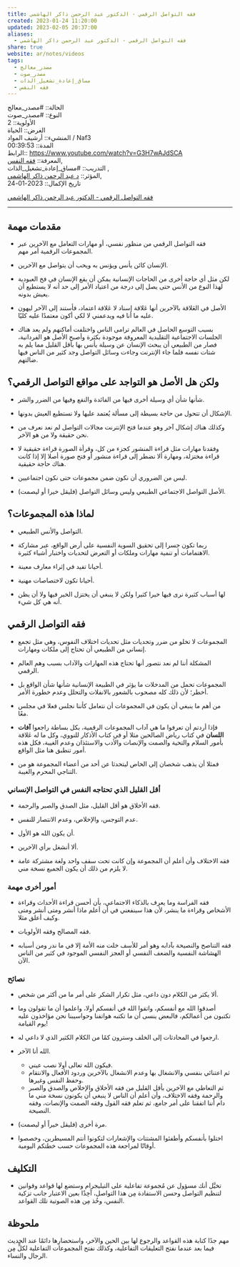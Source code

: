 ```yaml
---  
title: فقه التواصل الرقمي - الدكتور عبد الرحمن ذاكر الهاشمي  
created: 2023-01-24 11:20:00  
updated: 2023-02-05 20:37:00  
aliases:  
  - فقه التواصل الرقمي - الدكتور عبد الرحمن ذاكر الهاشمي  
share: true  
website: ar/notes/videos  
tags:  
  - مصدر_معالج  
  - مصدر_صوت  
  - مساق_إعادة_تشغيل_الذات  
  - فقه النفس  
---  
```

  
  
  
الحالة:: #مصدر_معالج    
النوع:: #مصدر_صوت    
اﻷولوية:: 2    
الغرض:: الحياة    
المنشيء:: أرشيف المواد / Naf3    
المدة:: 00:39:53    
الرابط:: <https://www.youtube.com/watch?v=G3H7wAJdSCA>    
المعرفة:: [فقه النفس](%D9%81%D9%82%D9%87%20%D8%A7%D9%84%D9%86%D9%81%D8%B3.md),    
التدريب:: #مساق_إعادة_تشغيل_الذات ,    
المؤثر:: [د عبد الرحمن ذاكر الهاشمي](%D8%AF%20%D8%B9%D8%A8%D8%AF%20%D8%A7%D9%84%D8%B1%D8%AD%D9%85%D9%86%20%D8%B0%D8%A7%D9%83%D8%B1%20%D8%A7%D9%84%D9%87%D8%A7%D8%B4%D9%85%D9%8A.md),  
تاريخ اﻹكمال:: 2023-01-24  
  
[فقه التواصل الرقمي - الدكتور عبد الرحمن ذاكر الهاشمي](https://www.youtube.com/watch?v=G3H7wAJdSCA)  
  
---  
  
## مقدمات مهمة  
  
- فقه التواصل الرقمي من منظور نفسي، أو مهارات التعامل مع الآخرين عبر المجموعات الرقمية أمر مهم.  
  
- الإنسان كائن يأنس ويؤنس به ويحب أن يتواصل مع الآخرين.  
  
- لكن مثل أي حاجة أخرى من الحاجات الإنسانية يمكن أن يقع الإنسان في فخ العبودية لهذا النوع من الأنس حتى يصل إلى درجة من اعتياد الأمر إلى حد أنه لا يستطيع أن يعيش بدونه.  
  
- الأصل في العَلاقة بالآخرين أنها عَلاقة إسناد لا عَلاقة اعتماد، فأستند إلى الآخر ليهون عليه ما أنا فيه ويدعمني لا لكي أكون معتمدًا عليه كليًا.  
  
- بسبب التوسع الحاصل في العالم ترامى الناس واختلفت أماكنهم ولم يعد هناك الجلسات الاجتماعية التقليدية المعروفة موجودة بكثرة وأصبح اﻷصل هو الفردانية، فصار من الطبيعي أن يبحث الإنسان عن وسيلة يأنس بها بأقل القليل مما يلم به شتات نفسه فلما جاء الإنترنت وجاءت وسائل التواصل وجد كثير من الناس فيها ضالتهم.  
  
## ولكن هل الأصل هو التواجد على مواقع التواصل الرقمي؟  
  
- شأنها شأن أي وسيلة أخرى فيها من الفائدة والنفع وفيها من الضرر والشر.  
  
- الإشكال أن تتحول من حاجة بسيطة إلى مسألة يُعتمد عليها ولا نستطيع العيش بدونها.  
  
- وكذلك هناك إشكال آخر وهو عندما فتح الإنترنت مجالات التواصل لم نعد نعرف من نحن حقيقة ولا من هو الآخر.  
  
- وفقدنا مهارات مثل قراءة المنشور كجزء من كل، وقرأة الصورة قراءة حقيقية لا قراءة مختزلة، ومهارة ألا نضطر إلى قراءة منشور أو فتح صورة أصلا إلا إذا كانت هناك حاجة حقيقية.  
  
- ليس من الضروري أن نكون ضمن مجموعات حتى نكون اجتماعيين.  
  
- الأصل التواصل الاجتماعي الطبيعي وليس وسائل التواصل (فليقل خيرا أو ليصمت).  
  
## لماذا هذه المجموعات؟  
  
- التواصل والأنس الطبيعي.  
  
- ربما تكون جسرا إلى تحقيق السوية النفسية على أرض الواقع، عبر مشاركة الاهتمامات أو تنمية مهارات وملكات أو التعرض لتحديات واختبار أشياء كثيرة.  
  
- أحيانا تفيد في إثراء معارف معينة.  
  
- أحيانا تكون لاختصاصات مهنية.  
  
- لها أسباب كثيرة نرى فيها خيرا كثيرا ولكن لا ينبغي أن يختزل الخير فيها ولا أن يظن أنه هي كل شيء.  
  
## فقه التواصل الرقمي  
  
- المجموعات لا تخلو من ضرر وتحديات مثل تحديات اختلاف النفوس، وهي مثل تجمع إنساني من الطبيعي أن تحتاج إلى ملكات ومهارات.  
  
- المشكلة أننا لم نعد نتصور أنها تحتاج هذه المهارات والآداب بسبب وهم العالم الرقمي.  
  
- المجموعات تحمل من المدخلات ما يؤثر في الطبيعة الإنسانية شأنها شأن الواقع بل أخطر؛ لأن ذلك كله مصحوب بالشعور بالانفلات والتحلل وعدم خطورة الأمر.  
  
- من أهم ما ينبغي أن يكون في المجموعات أن نتعامل كأننا نجلس فعلا في مجلس معًا.  
  
- فإذا أردتم أن تعرفوا ما هي آداب المجموعات الرقمية، بكل بساطة راجعوا **آفات اللسان** في كتاب رياض الصالحين مثلا أو في كتاب الأذكار للنووي، وكل ما له عَلاقة بأمور السلام والتحية والصمت والإنصات والأدب والاستئذان وعدم الغيبة، فكل هذه أمور تنطبق هنا مثل الواقع.  
  
- فمثلا أن يذهب شخصان إلى الخاص ليتحدثا عن أحد من أعضاء المجموعة هو من التناجي المحرم والغيبة.  
  
### أقل القليل الذي تحتاجه النفس في التواصل الإنساني  
  
- فقه الأخلاق هو أقل القليل، مثل الصدق والصبر والرحمة.  
  
- عدم التوجس، والإخلاص، وعدم الانتصار للنفس.  
  
- أن يكون الله هو الأول.  
  
- ألا أنشغل برأي الآخرين.  
  
- فقه الاختلاف وأن أعلم أن المجموعة وإن كانت تحت سقف واحد ولغة مشتركة عامة لا يلزم من ذلك أن يكون الجميع نسخة مني.  
  
### أمور أخرى مهمة  
  
- فقه الفراسة وما يعرف بالذكاء الاجتماعي، بأن أحسن قراءة الأحداث وقراءة الأشخاص وقراءة ما ينشر، لأن هذا سينفعني في أن أعلم ماذا أنشر ومتى أنشر ومتى وكيف أعلق مثلا.  
  
- فقه المصالح وفقه الأولويات.  
  
- فقه التناصح والنصيحة بآدابه وهو أمر للأسف خلت منه الأمة إلا في ما ندر ومن أسبابه الهشاشة النفسية والضعف النفسي أو العجز النفسي الموجود في كثير من الناس الآن.  
  
### نصائح  
  
- ألا يكثر من الكلام دون داعي، مثل تكرار الشكر على أمر ما من أكثر من شخص.  
  
- أصدقوا الله مع أنفسكم، واتقوا الله في أنفسكم أولا، واعلموا أن ما تقولون وما تكتبون من أعمالكم، فالبعض ينسى أن ما تكتبه هواتفنا وحواسيبنا نحن مؤاخذون عليه يوم القيامة!  
  
- ارجعوا في المحادثات إلى الخلف وسترون كمًا من الكلام الكثير الذي لا داعي له.  
  
- الله أنا الآخر.  
  - فيكون الله تعالى أولا نصب عيني.  
  - ثم اعتنائي بنفسي والانشغال بها وعدم الانشغال بالآخرين وردود الأفعال والانتقام وحفظ النفس وغيرها.  
  - ثم التعاطي مع الآخرين بأقل القليل من فقه الأخلاق والإخلاص والصدق والصبر والرحمة وفقه الاختلاف، وأن أعلم أن الناس لا ينبغي أن يكونون نسخة مني ما دام أننا اتفقنا على أمر جامع، ثم تعلم فقه القول وفقه الصمت والإنصات، وفقه النصيحة.  
  
- مرة أخرى (فليقل خيراً أو ليصمت).  
  
- اختلوا بأنفسكم وأطفئوا المشتتات واﻹشعارات لتكونوا أنتم المسيطرين، وخصصوا أوقاتًا لمراجعة هذه المجموعات حسب خطتكم اليومية.  
  
## التكليف  
  
- تخيَّل أنك مسؤول عن مُجموعة تفاعلية على التيليجرام وستضع لها قواعد وقوانين لتنظيم التواصل وحسن الاستفادة مِن هذا التواصل، آخِذًا بعين الاعتبار جانب تزكية النفس، وخُذ مِن هذه الصوتية تلك القواعد.  
  
## ملحوظة  
  
مهم جدًا كتابة هذه القواعد والرجوع لها بين الحين والآخر، واستحضارِها دائمًا عند الحديث فيما بعد عندما نفتح التعليقات التفاعلية، وكذلك نفتح المجموعات التفاعلية لكلٍّ مِن الرجال والنساء.  

